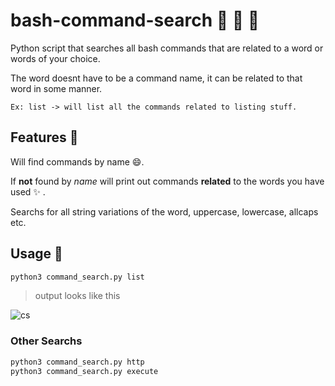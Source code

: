 # bash-command-search :penguin: :flashlight: :shell:
Python script that searches all bash commands that are related to a word or words of your choice.

The word doesnt have to be a command name, it can be related to that word in some manner.

```Ex: list -> will list all the commands related to listing stuff.```


## Features :gem:

Will find commands by name :smile:. 

If __not__ found by *name* will print out commands **related** to the words you have used :sparkles: .

Searchs for all string variations of the word, uppercase, lowercase, allcaps etc.



## Usage :wrench:

```Bash
python3 command_search.py list

```
> output looks like this

![cs](https://user-images.githubusercontent.com/108424001/215229371-652ba3f4-5833-4065-a496-57dd060868f7.png)

### Other Searchs

```Bash
python3 command_search.py http
python3 command_search.py execute
```
